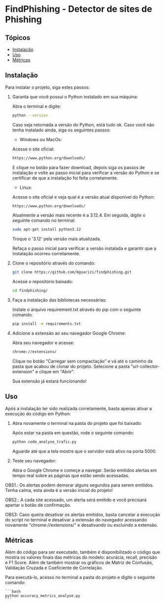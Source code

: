 # FindPhishing - Detector de sites de Phishing

## Tópicos

- [Instalação](#instalação)
- [Uso](#uso)
- [Métricas](#metricas)

## Instalação

Para instalar o projeto, siga estes passos:

1. Garanta que você possui o Python instalado em sua máquina:

    Abra o terminal e digite: 

    ```bash
    python --version
    ```

    Caso seja retornada a versão do Python, está tudo ok. Caso você não tenha instalado ainda, siga os seguintes passos:

    - Windows ou MacOs:

    Acesse o site oficial:

    ```bash
    https://www.python.org/downloads/
    ```
    E clique no botão para fazer download, depois siga os passos de instalação e volte ao passo inicial para verificar a versão do Python e se certificar de que a instalação foi feita corretamente.

    - Linux:

    Acesse o site oficial e veja qual é a versão atual disponível do Python:

    ```bash
    https://www.python.org/downloads/
    ```

    Atualmente a versão mais recente é a 3.12.4.
    Em seguida, digite o seguinte comando no terminal:

    ```bash
    sudo apt-get install python3.12
    ```

    Troque o '3.12' pela versão mais atualizada.

    Refaça o passo inicial para verificar a versão instalada e garantir que a instalação ocorreu corretamente.

2. Clone o repositório através do comando:

    ```bash
    git clone https://github.com/bguarizi/findphishing.git
    ```

    Acesse o repositório baixado:

    ```bash
    cd findphishing/
    ```

3. Faça a instalação das bibliotecas necessárias:

   Instale o arquivo requirement.txt através do pip com o seguinte comando:

    ```bash
    pip install -m requirements.txt
    ```

4. Adicione a extensão ao seu navegador Google Chrome:

    Abra seu navegador e acesse:

    ```bash
    chrome://extensions/
    ```

    Clique no botão "Carregar sem compactação" e vá até o caminho da pasta que acabou de clonar do projeto.
    Selecione a pasta "url-collector-extension" e clique em "Abrir".

    Sua extensão já estará funcionando!


## Uso

Após a instalação ter sido realizada corretamente, basta apenas ativar a execução do código em Python:

1. Abra novamente o terminal na pasta do projeto que foi baixado:

    Após estar na pasta em questão, rode o seguinte comando:

    ```bash
    python code_analyse_trafic.py
    ```

    Aguarde até que a tela mostre que o servidor está ativo na porta 5000.

3. Teste seu navegador:

    Abra o Google Chrome e começe a navegar. 
    Serão emitidos alertas em tempo real sobre as páginas que estão sendo acessadas.

OBS1.: Os alertas podem demorar alguns segundos para serem emitidos. Tenha calma, esta ainda é a versão inicial do projeto!

OBS2.: A cada site acessado, um alerta será emitido e você precisará apertar o botão de confirmação.

OBS3: Caso queira desativar os alertas emitidos, basta cancelar a execução do script no terminal e desativar a extensão do navegador acessando novamente "chrome://extensions/" e desativando ou excluindo a extensão.

## Métricas

Além do código para ser executado, também é disponibilizado o código que mostra os valores finais das métricas do modelo: acurácia, recall, precisão e F1 Score. Além de também mostrar os gráficos de Matriz de Confusão, Validação Cruzada e Coeficiente de Correlação.

Para executá-lo, acesso no terminal a pasta do projeto e digite o seguinte comando:

    ```bash
    python accuracy_metrics_analyse.py
    ```

